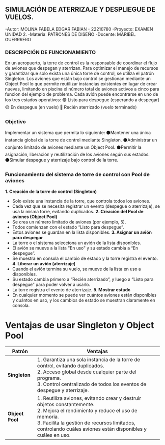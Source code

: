 
## SIMULACIÓN DE ATERRIZAJE Y DESPLIEGUE DE VUELOS.
-Autor: MOLINA FABELA EDGAR FABIAN - 22210780
-Proyecto: EXAMEN UNIDAD 2.
-Materia: PATRONES DE DISEÑO
-Docente: MARIBEL GUERRRERO

### DESCRIPCIÓN DE FUNCIONAMIENTO
En un aeropuerto, la torre de control es la responsable de coordinar el flujo de aviones que despegan y aterrizan.
Para optimizar el manejo de recursos y garantizar que solo exista una única torre de control, se utiliza el patrón Singleton.
Los aviones que están bajo control se gestionan mediante un Object Pool lo que permite reutilizar instancias existentes en lugar de crear nuevas, limitando en piscina el número total de aviones activos a cinco para funcion del ejemplo de problema.
Cada avión puede encontrarse en uno de los tres estados operativos:
🟢 Listo para despegue (esperando a despegar)
🟡 En despegue (en vuelo)
🔵 Recién aterrizado (vuelo terminado)

### Objetivo
Implementar un sistema que permita lo siguiente:
⚫Mantener una única instancia global de la torre de control mediante Singleton.
⚫Administrar un conjunto limitado de aviones mediante un Object Pool.
⚫Permitir la asignación, liberación y reutilización de los aviones según sus estados.
⚫Simular despegue y aterrizaje bajo control de la torre.

### Funcionamiento del sistema de torre de control con Pool de aviones
**1. Creación de la torre de control (Singleton)**
- Solo existe una instancia de la torre, que controla todos los aviones.
- Cada vez que se necesita registrar un evento (despegue o aterrizaje), se usa la misma torre, evitando duplicados.
**2. Creación del Pool de aviones (Object Pool)**
- Se crea un número limitado de aviones (por ejemplo, 5).
- Todos comienzan con el estado “Listo para despegue”.
- Estos aviones se guardan en la lista disponibles.
**3. Asignar un avión para despegar**
- La torre o el sistema selecciona un avión de la lista disponibles.
- El avión se mueve a la lista "En uso" y su estado cambia a “En despegue”.
- Se muestra en consola el cambio de estado y la torre registra el evento.
**4. Liberar un avión (aterrizaje)**
- Cuando el avión termina su vuelo, se mueve de la lista en uso a disponibles.
- Su estado cambia primero a “Recién aterrizado”, y luego a “Listo para despegue” para poder volver a usarlo.
- La torre registra el evento de aterrizaje.
**5. Mostrar estado**
- En cualquier momento se puede ver cuántos aviones están disponibles y cuántos en uso, y los cambios de estado se muestran claramente en consola.

# Ventajas de usar Singleton y Object Pool

| Patrón        | Ventajas |
|---------------|----------|
| **Singleton** | 1. Garantiza una sola instancia de la torre de control, evitando duplicados.<br>2. Acceso global desde cualquier parte del programa.<br>3. Control centralizado de todos los eventos de despegue y aterrizaje. |
| **Object Pool** | 1. Reutiliza aviones, evitando crear y destruir objetos constantemente.<br>2. Mejora el rendimiento y reduce el uso de memoria.<br>3. Facilita la gestión de recursos limitados, controlando cuáles aviones están disponibles y cuáles en uso. |
